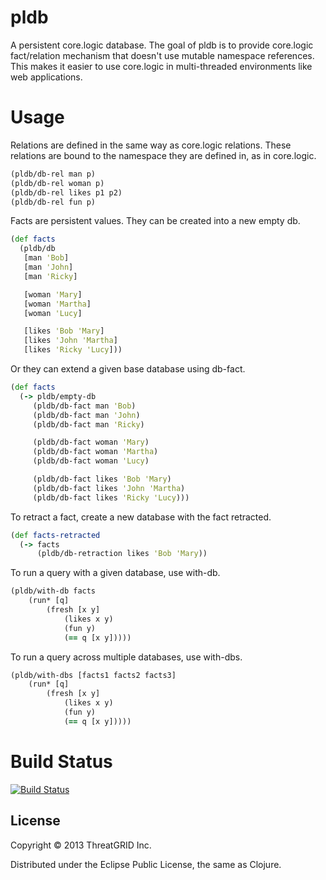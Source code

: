 # pldb

A persistent core.logic database. The goal of pldb is to provide
core.logic fact/relation mechanism that doesn't use mutable namespace
references.  This makes it easier to use core.logic in multi-threaded
environments like web applications.


# Usage

Relations are defined in the same way as core.logic relations.  These relations
are bound to the namespace they are defined in, as in core.logic.

```clojure
(pldb/db-rel man p)
(pldb/db-rel woman p)
(pldb/db-rel likes p1 p2)
(pldb/db-rel fun p)
```

Facts are persistent values. They can be created into a new empty db.

```clojure
(def facts
  (pldb/db
   [man 'Bob]
   [man 'John]
   [man 'Ricky]

   [woman 'Mary]
   [woman 'Martha]
   [woman 'Lucy]

   [likes 'Bob 'Mary]
   [likes 'John 'Martha]
   [likes 'Ricky 'Lucy]))
```

Or they can extend a given base database using db-fact.

```clojure
(def facts
  (-> pldb/empty-db
     (pldb/db-fact man 'Bob)
     (pldb/db-fact man 'John)
     (pldb/db-fact man 'Ricky)

     (pldb/db-fact woman 'Mary)
     (pldb/db-fact woman 'Martha)
     (pldb/db-fact woman 'Lucy)

     (pldb/db-fact likes 'Bob 'Mary)
     (pldb/db-fact likes 'John 'Martha)
     (pldb/db-fact likes 'Ricky 'Lucy)))
```

To retract a fact, create a new database with the fact retracted.

```clojure
(def facts-retracted
  (-> facts
      (pldb/db-retraction likes 'Bob 'Mary))
```

To run a query with a given database, use with-db.

```clojure
(pldb/with-db facts
    (run* [q]
        (fresh [x y]
            (likes x y)
            (fun y)
            (== q [x y]))))
```

To run a query across multiple databases, use with-dbs.

```clojure
(pldb/with-dbs [facts1 facts2 facts3]
    (run* [q]
        (fresh [x y]
            (likes x y)
            (fun y)
            (== q [x y]))))
```

# Build Status

[![Build Status](https://buildhive.cloudbees.com/job/threatgrid/job/pldb/badge/icon)](https://buildhive.cloudbees.com/job/threatgrid/job/pldb/)

## License

Copyright © 2013 ThreatGRID Inc.

Distributed under the Eclipse Public License, the same as Clojure.